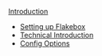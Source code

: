[Introduction](./README.md)

- [Setting up Flakebox](./getting-started.md)
- [Technical Introduction](./technical-details.md) 
- [Config Options](./nixos-options.md)
